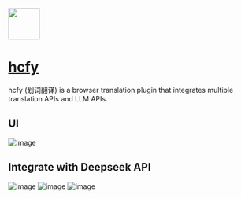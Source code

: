 <img src="https://github.com/deepseek-ai/awesome-deepseek-integration/assets/59196087/c3d9d100-247a-41cc-97c1-10b01ed25e70" width="64" height="auto" /> 

# [hcfy](https://hcfy.app/)

hcfy (划词翻译) is a browser translation plugin that integrates multiple translation APIs and LLM APIs.

## UI
![image](https://github.com/deepseek-ai/awesome-deepseek-integration/assets/59196087/367a41b6-3277-4897-a53f-aaa17bb9dc53)


## Integrate with Deepseek API
![image](https://github.com/deepseek-ai/awesome-deepseek-integration/assets/59196087/c28dad22-9102-4bb1-a32c-549472be5972)
![image](https://github.com/deepseek-ai/awesome-deepseek-integration/assets/59196087/1aecc349-b0d9-46db-9e0f-0034e672cce4)
![image](https://github.com/deepseek-ai/awesome-deepseek-integration/assets/59196087/340188ac-617a-45df-a9b5-b1c47a4943a1)
